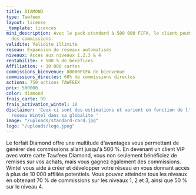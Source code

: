 ```yaml
---
title: DIAMOND
type: Tawfeex
layout: license
_template: licences
mini_description: Avec le pack standard à 500 000 FCFA, le client peut gagner 60%
  des commissions.
validite: Validite illimite
reseau: Expansion de réseaux automatisés
niveaux: Acces aux niveaux 1,2,3 & 4
rentabilite: + 500 % de bénéfices
Affiliation: + 10 000 cartes
commissions_bienvenue: 80000FCFA de bienvenue
commissions_directes: 60% de commissions directes
actions: 750 actions TAWFEEX
prix: 500000
color: diamond
frais_carte: 99
frais_activation_wintel: 10
disclaimer: 'Ceux-ci sont des estimations et varient en fonction de l''expansion du
  reseau Wintel dans sa globalite '
image: "/uploads/standard-card.jpg"
logo: "/uploads/logo.jpeg"
---
```


Le forfait Diamond offre une multitude d'avantages vous permettant de générer des commissions allant jusqu'à 500 %. En devenant un client VIP avec votre carte Tawfeex Diamond, vous non seulement bénéficiez de remises sur vos achats, mais vous gagnez également des commissions. Wintel vous aide à créer et développer votre réseau en vous donnant accès à plus de 10 000 affiliés potentiels. Vous pouvez atteindre tous les niveaux en obtenant 70 % de commissions sur les niveaux 1, 2 et 3, ainsi que 50 % sur le niveau 4.

